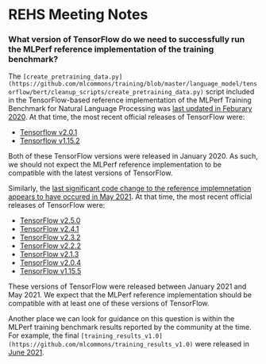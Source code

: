 # REHS Meeting Notes

### What version of TensorFlow do we need to successfully run the MLPerf reference implementation of the training benchmark?

The `[create_pretraining_data.py](https://github.com/mlcommons/training/blob/master/language_model/tensorflow/bert/cleanup_scripts/create_pretraining_data.py)` script included in the TensorFlow-based reference implementation of the MLPerf Training Benchmark for Natural Language Processing was [last updated in Feburary 2020](https://github.com/mlcommons/training/commits/2b2caf7f8ed5474b68a2b4965c49e152a716b7be/language_model/tensorflow/bert/create_pretraining_data.py?browsing_rename_history=true&new_path=language_model/tensorflow/bert/cleanup_scripts/create_pretraining_data.py&original_branch=master).
At that time, the most recent official releases of TensorFlow were:
- [Tensorflow v2.0.1](https://github.com/tensorflow/tensorflow/releases/tag/v2.0.1)
- [Tensorflow v1.15.2](https://github.com/tensorflow/tensorflow/releases/tag/v1.15.2)

Both of these TensorFlow versions were released in January 2020. As such, we should not expect the MLPerf reference implementation to be compatible with the latest versions of TensorFlow.

Similarly, the [last significant code change to the reference implemnetation appears to have occured in May 2021](https://github.com/mlcommons/training/commit/2b2caf7f8ed5474b68a2b4965c49e152a716b7be). At that time, the most recent official releases of TensorFlow were:
- [TensorFlow v2.5.0](https://github.com/tensorflow/tensorflow/releases/tag/v2.5.0)
- [TensorFlow v2.4.1](https://github.com/tensorflow/tensorflow/releases/tag/v2.4.1)
- [TensorFlow v2.3.2](https://github.com/tensorflow/tensorflow/releases/tag/v2.3.2)
- [TensorFlow v2.2.2](https://github.com/tensorflow/tensorflow/releases/tag/v2.2.2)
- [TensorFlow v2.1.3](https://github.com/tensorflow/tensorflow/releases/tag/v2.1.3)
- [TensorFlow v2.0.4](https://github.com/tensorflow/tensorflow/releases/tag/v2.0.4)
- [TensorFlow v1.15.5](https://github.com/tensorflow/tensorflow/releases/tag/v1.15.5)

These versions of TensorFlow were released between January 2021 and May 2021. We expect that the MLPerf reference implementation should be compatible with at least one of these versions of TensorFlow. 

Another place we can look for guidance on this question is within the MLPerf training benchmark results reported by the community at the time. For example, the final `[training_results_v1.0](https://github.com/mlcommons/training_results_v1.0)` were released in [June 2021](https://github.com/mlcommons/training_results_v1.0/commits/master). 
